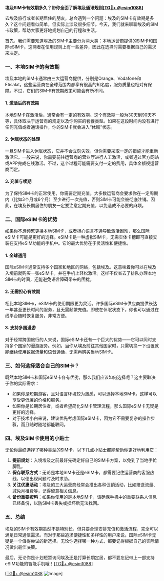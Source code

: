 **埃及SIM卡有效期多久？带你全面了解埃及通讯规则[[TG💪+ @esim1088](https://t.me/s/esim1088)]**

去埃及旅行或者长期居住的朋友，总会遇到一个问题：埃及的SIM卡有效期是多久？这个问题看似简单，但实际上涉及很多细节。今天，我们就来聊聊埃及的SIM卡政策，帮助大家更好地规划自己的行程和生活。

首先，我们需要知道埃及的SIM卡主要分为两大类：本地运营商提供的SIM卡和国际eSIM卡。这两者在使用规则上有一些差异，因此在选择时需要根据自己的需求来决定。

### 一、本地SIM卡的有效期

埃及本地的SIM卡通常由三大运营商提供，分别是Orange、Vodafone和Etisalat。这些运营商在全球范围内都享有很高的知名度，服务质量也相对有保障。不过，它们的SIM卡有效期政策可能会有所不同。

#### 1. **激活后的有效期**
本地SIM卡在激活后，通常会有一定的有效期。这个有效期一般为30天到90天不等，具体取决于运营商的规定以及你购买的套餐类型。如果在这段时间内没有进行任何充值或者通话操作，你的SIM卡就会进入“休眠”状态。

#### 2. **休眠状态的处理**
一旦SIM卡进入休眠状态，它并不会立刻失效，但你需要采取一定的措施才能重新激活它。一般来说，你需要前往运营商的营业厅进行人工激活，或者通过官方网站或APP完成在线激活。不过，这个过程可能需要支付一定的费用，具体金额视运营商而定。

#### 3. **充值与续期**
为了保持SIM卡的正常使用，你需要定期充值。大多数运营商会要求你在一定周期内（比如3个月或6个月）至少进行一次充值，否则SIM卡可能会被彻底注销。因此，在埃及长期居住的朋友一定要注意定期充值，以免造成不必要的麻烦。

### 二、国际eSIM卡的优势

如果你不想频繁更换本地SIM卡，或者担心语言不通导致激活困难，那么国际eSIM卡可能是更好的选择。eSIM卡是一种虚拟SIM卡，无需实体卡槽即可直接安装在支持eSIM功能的手机中。它的最大优势在于灵活性和便捷性。

#### 1. **全球通用**
国际eSIM卡通常支持多个国家和地区的网络，包括埃及。这意味着你可以在埃及入境前就购买一张eSIM卡，并在手机上轻松激活。这样不仅省去了排队办理本地SIM卡的时间，还能避免语言障碍带来的困扰。

#### 2. **无需担心有效期**
相比本地SIM卡，eSIM卡的使用期限更为灵活。许多国际eSIM卡供应商提供长达一年甚至更长时间的服务，且无需频繁充值。即使在休眠状态下，你也可以通过在线平台随时恢复服务，非常方便。

#### 3. **支持多国漫游**
对于经常跨国旅行的人来说，国际eSIM卡还有一个巨大的优势——它可以同时支持多个国家的漫游服务。例如，当你从埃及前往其他国家时，只需切换一下设置就能继续使用数据流量和语音通话，无需再购买当地SIM卡。

### 三、如何选择适合自己的SIM卡？

既然本地SIM卡和国际eSIM卡各有优劣，那么我们应该如何选择呢？这主要取决于你的实际需求：

- 如果你是短期游客，且对语言环境较为熟悉，可以选择本地SIM卡。这样可以享受更低廉的价格和服务。
- 如果你是长期居住者，或者希望简化SIM卡管理流程，那么国际eSIM卡无疑是更好的选择。
- 对于技术小白来说，建议优先考虑国际eSIM卡，因为它不需要复杂的操作步骤，而且随时随地都能联网。

### 四、埃及SIM卡使用的小贴士

无论你最终选择了哪种类型的SIM卡，以下几点小贴士都能帮助你更好地利用它：

1. **提前规划**：入境埃及之前最好先确定好自己的SIM卡方案，以免到了当地手忙脚乱。
2. **保存联系方式**：无论是本地SIM卡还是eSIM卡，都需要记住运营商的客服热线，以便出现问题时及时求助。
3. **关注优惠活动**：埃及的三大运营商经常会推出各种促销活动，比如赠送流量、减免月租费等，记得留意相关信息。
4. **备份重要资料**：如果你使用的是本地SIM卡，请确保手机中的重要联系人信息已经备份，以防SIM卡丢失或损坏后无法找回。

### 五、总结

埃及的SIM卡有效期虽然不是特别长，但只要合理安排充值和激活流程，完全可以满足日常通信需求。而对于那些追求便捷性和多样性的用户来说，国际eSIM卡无疑是一个值得尝试的新选择。无论你选择哪一种方式，都要记得根据自己的实际情况做出最佳决策。

最后，无论你是计划短暂访问埃及还是打算长期定居，都不要忘记带上一部支持eSIM功能的智能手机哦！[[TG💪+ @esim1088](https://t.me/s/esim1088)]

[[TG💪+ @esim1088](https://t.me/s/esim1088) ![Image](https://i.postimg.cc/4NQfJmqS/Snipaste-2025-05-13-00-14-12.png)]